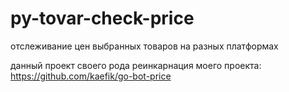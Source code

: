 # py-tovar-check-price
отслеживание цен выбранных товаров на разных платформах

данный проект своего рода реинкарнация моего проекта: https://github.com/kaefik/go-bot-price



